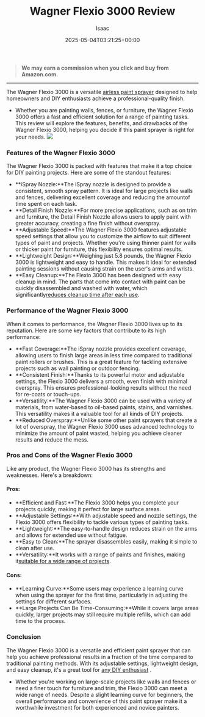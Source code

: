 ﻿---
author: Isaac
layout: post
title: Wagner Flexio 3000 Review
date: '2025-05-04T03:21:25+00:00'
categories:
- Guide
tags: []
slug: /wagner-flexio-3000/
lastmod: 2025-05-07T12:21:28+03:00
---
> **We may earn a commission when you click and buy from Amazon.com.**
>

---
The Wagner Flexio 3000 is a versatile
[airless paint sprayer](https://pestpolicy.com/best-airless-paint-sprayer-for-cabinets/)
designed to help homeowners and DIY enthusiasts achieve a professional-quality finish.
- Whether you are painting walls, fences, or furniture, the Wagner Flexio 3000 offers a fast and efficient solution for a range of painting tasks.
This review will explore the features, benefits, and drawbacks of the Wagner Flexio 3000, helping you decide if this paint sprayer is right for your needs.
![](/assets/img/03/Wagner-Flexio-3000-Review-300x232.jpg)
### Features of the Wagner Flexio 3000
The Wagner Flexio 3000 is packed with features that make it a top choice for DIY painting projects. Here are some of the standout features:
- **iSpray Nozzle:**The iSpray nozzle is designed to provide a consistent, smooth spray pattern. It is ideal for large projects like walls and fences, delivering excellent coverage and reducing the amountof time spent on each task.
- **Detail Finish Nozzle:**For more precise applications, such as on trim and furniture, the Detail Finish Nozzle allows users to apply paint with greater accuracy, creating a fine finish without overspray.
- **Adjustable Speed:**The Wagner Flexio 3000 features adjustable speed settings that allow you to customize the airflow to suit different types of paint and projects. Whether you're using thinner paint for walls or thicker paint for furniture, this flexibility ensures optimal results.
- **Lightweight Design:**Weighing just 5.8 pounds, the Wagner Flexio 3000 is lightweight and easy to handle. This makes it ideal for extended painting sessions without causing strain on the user's arms and wrists.
- **Easy Cleanup:**The Flexio 3000 has been designed with easy cleanup in mind. The parts that come into contact with paint can be quickly disassembled and washed with water, which significantly[reduces cleanup time after each use](https://pestpolicy.com/best-airless-paint-sprayer-under-300/).
### Performance of the Wagner Flexio 3000
When it comes to performance, the Wagner Flexio 3000 lives up to its reputation. Here are some key factors that contribute to its high performance:
- **Fast Coverage:**The iSpray nozzle provides excellent coverage, allowing users to finish large areas in less time compared to traditional paint rollers or brushes. This is a great feature for tackling extensive projects such as wall painting or outdoor fencing.
- **Consistent Finish:**Thanks to its powerful motor and adjustable settings, the Flexio 3000 delivers a smooth, even finish with minimal overspray. This ensures professional-looking results without the need for re-coats or touch-ups.
- **Versatility:**The Wagner Flexio 3000 can be used with a variety of materials, from water-based to oil-based paints, stains, and varnishes. This versatility makes it a valuable tool for all kinds of DIY projects.
- **Reduced Overspray:**Unlike some other paint sprayers that create a lot of overspray, the Wagner Flexio 3000 uses advanced technology to minimize the amount of paint wasted, helping you achieve cleaner results and reduce the mess.
### Pros and Cons of the Wagner Flexio 3000
Like any product, the Wagner Flexio 3000 has its strengths and weaknesses. Here's a breakdown:
#### Pros:
- **Efficient and Fast:**The Flexio 3000 helps you complete your projects quickly, making it perfect for large surface areas.
- **Adjustable Settings:**With adjustable speed and nozzle settings, the Flexio 3000 offers flexibility to tackle various types of painting tasks.
- **Lightweight:**The easy-to-handle design reduces strain on the arms and allows for extended use without fatigue.
- **Easy to Clean:**The sprayer disassembles easily, making it simple to clean after use.
- **Versatility:**It works with a range of paints and finishes, making it[suitable for a wide range of projects](https://pestpolicy.com/airless-paint-sprayer-tips/).
#### Cons:
- **Learning Curve:**Some users may experience a learning curve when using the sprayer for the first time, particularly in adjusting the settings for different surfaces.
- **Large Projects Can Be Time-Consuming:**While it covers large areas quickly, larger projects may still require multiple refills, which can add time to the process.
### Conclusion
The Wagner Flexio 3000 is a versatile and efficient paint sprayer that can help you achieve professional results in a fraction of the time compared to traditional painting methods. With its adjustable settings, lightweight design, and easy cleanup, it's a great tool for
[any DIY enthusiast](https://pestpolicy.com/best-airless-paint-sprayer-for-diy/)
.
- Whether you're working on large-scale projects like walls and fences or need a finer touch for furniture and trim, the Flexio 3000 can meet a wide range of needs.
Despite a slight learning curve for beginners, the overall performance and convenience of this paint sprayer make it a worthwhile investment for both experienced and novice painters.